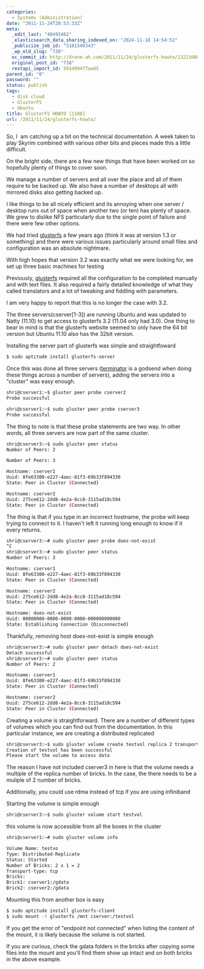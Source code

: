 ```yaml
---
categories:
  - Systems (Administration)
date: "2011-11-24T20:53:33Z"
meta:
  _edit_last: "48492462"
  _elasticsearch_data_sharing_indexed_on: "2024-11-18 14:54:52"
  _publicize_job_id: "5181540343"
  _wp_old_slug: "738"
  oc_commit_id: http://drone-ah.com/2011/11/24/glusterfs-howto/1322168013
  original_post_id: "738"
  restapi_import_id: 591d994f7aad5
parent_id: "0"
password: ""
status: publish
tags:
  - disk cloud
  - GlusterFS
  - Ubuntu
title: GlusterFS HOWTO [1108]
url: /2011/11/24/glusterfs-howto/
---
```


So, I  am catching up a bit on the technical documentation. A week taken to play
Skyrim combined with various other bits and pieces made this a little difficult.

On the bright side, there are a few new things that have been worked on so
hopefully plenty of things to cover soon.

We manage a number of servers and all over the place and all of them require to
be backed up. We also have a number of desktops all with mirrored disks also
getting backed up.

I like things to be all nicely efficient and its annoying when one server /
desktop runs out of space when another two (or ten) has plenty of space. We grew
to dislike NFS particularly due to the single point of failure and there were
few other options.

We had tried [glusterfs](http://www.gluster.org/ "GlusterFS") a few years ago
(think it was at version 1.3 or something) and there were various issues
particularly around small files and configuration was an absolute nightmare.

With high hopes that version 3.2 was exactly what we were looking for, we set up
three basic machines for testing

<!--more-->

Previously, [glusterfs](http://www.gluster.org/ "GlusterFS") required all the
configuration to be completed manually and with text files. It also required a
fairly detailed knowledge of what they called translators and a lot of tweaking
and fiddling with parameters.

I am very happy to report that this is no longer the case with 3.2.

The three servers(cserver[1-3]) are running Ubuntu and was updated to Natty
(11.10) to get access to glusterfs 3.2 (11.04 only had 3.0). One thing to bear
in mind is that the glusterfs website seemed to only have the 64 bit version but
Ubuntu 11.10 also has the 32bit version.

Installing the server part of glusterfs was simple and straightfoward

```bash
$ sudo aptitude install glusterfs-server
```

Once this was done all three servers
([terminator](http://www.tenshu.net/p/terminator.html "Terminator") is a godsend
when doing these things across a number of servers), adding the servers into a
"cluster" was easy enough.

```bash
shri@cserver1:~$ gluster peer probe cserver2
Probe successful

shri@cserver1:~$ sudo gluster peer probe cserver3
Probe successful
```

The thing to note is that these probe statements are two way. In other words,
all three servers are now part of the same cluster.

```bash
shri@cserver3:~$ sudo gluster peer status
Number of Peers: 2

Number of Peers: 3

Hostname: cserver1
Uuid: 8fe63300-e227-4aec-81f3-69b33f894330
State: Peer in Cluster (Connected)

Hostname: cserver2
Uuid: 275ce612-2dd8-4e2a-8cc8-3115ad18c594
State: Peer in Cluster (Connected)
```

The thing is that if you type in an incorrect hostname, the probe will keep
trying to connect to it. I haven't left it running long enough to know if it
every returns.

```bash
shri@cserver3:~# sudo gluster peer probe does-not-exist
^C
shri@cserver3:~# sudo gluster peer status
Number of Peers: 3

Hostname: cserver1
Uuid: 8fe63300-e227-4aec-81f3-69b33f894330
State: Peer in Cluster (Connected)

Hostname: cserver2
Uuid: 275ce612-2dd8-4e2a-8cc8-3115ad18c594
State: Peer in Cluster (Connected)

Hostname: does-not-exist
Uuid: 00000000-0000-0000-0000-000000000000
State: Establishing Connection (Disconnected)
```

Thankfully, removing host does-not-exist is simple enough

```bash
shri@cserver3:~# sudo gluster peer detach does-not-exist
Detach successful
shri@cserver3:~# sudo gluster peer status
Number of Peers: 2

Hostname: cserver1
Uuid: 8fe63300-e227-4aec-81f3-69b33f894330
State: Peer in Cluster (Connected)

Hostname: cserver2
Uuid: 275ce612-2dd8-4e2a-8cc8-3115ad18c594
State: Peer in Cluster (Connected)
```

Creating a volume is straightforward. There are a number of different types of
volumes which you can find out from the documentation. In this particular
instance, we are creating a distributed replicated

```bash
shri@cserver3:~$ sudo gluster volume create testvol replica 2 transport tcp cserver1:/gdata cserver2:/gdata
Creation of testvol has been successful
Please start the volume to access data
```

The reason I have not included cserver3 in here is that the volume needs a
multiple of the replica number of bricks. In the case, the there needs to be a
muliple of 2 number of bricks.

Additionally, you could use rdma instead of tcp if you are using infiniband

Starting the volume is simple enough

```bash
shri@cserver3:~$ sudo gluster volume start testvol
```

this volume is now accessible from all the boxes in the cluster

```bash
shri@cserver1:~# sudo gluster volume info

Volume Name: testvo
Type: Distributed-Replicate
Status: Started
Number of Bricks: 2 x 1 = 2
Transport-type: tcp
Bricks:
Brick1: cserver1:/gdata
Brick2: cserver2:/gdata
```

Mounting this from another box is easy

```bash
$ sudo aptitude install glusterfs-client
$ sudo mount -t glusterfs /mnt cserver:/testvol
```

If you get the error of "endpoint not connected" when listing the content of the
mount, it is likely because the volume is not started.

If you are curious, check the gdata folders in the bricks after copying some
files into the mount and you'll find them show up intact and on both bricks in
the above example.
